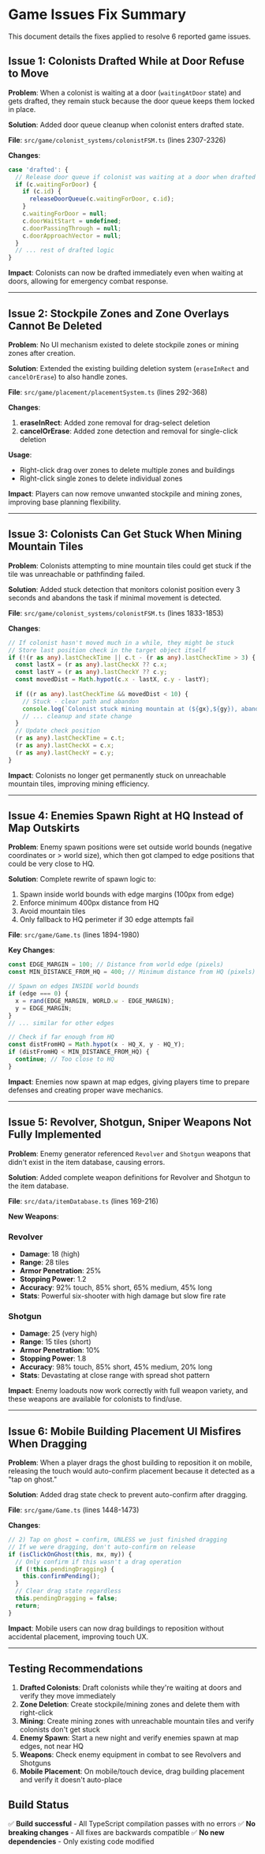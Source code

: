 # Game Issues Fix Summary

This document details the fixes applied to resolve 6 reported game issues.

## Issue 1: Colonists Drafted While at Door Refuse to Move

**Problem**: When a colonist is waiting at a door (`waitingAtDoor` state) and gets drafted, they remain stuck because the door queue keeps them locked in place.

**Solution**: Added door queue cleanup when colonist enters drafted state.

**File**: `src/game/colonist_systems/colonistFSM.ts` (lines 2307-2326)

**Changes**:
```typescript
case 'drafted': {
  // Release door queue if colonist was waiting at a door when drafted
  if (c.waitingForDoor) {
    if (c.id) {
      releaseDoorQueue(c.waitingForDoor, c.id);
    }
    c.waitingForDoor = null;
    c.doorWaitStart = undefined;
    c.doorPassingThrough = null;
    c.doorApproachVector = null;
  }
  // ... rest of drafted logic
}
```

**Impact**: Colonists can now be drafted immediately even when waiting at doors, allowing for emergency combat response.

---

## Issue 2: Stockpile Zones and Zone Overlays Cannot Be Deleted

**Problem**: No UI mechanism existed to delete stockpile zones or mining zones after creation.

**Solution**: Extended the existing building deletion system (`eraseInRect` and `cancelOrErase`) to also handle zones.

**File**: `src/game/placement/placementSystem.ts` (lines 292-368)

**Changes**:
1. **eraseInRect**: Added zone removal for drag-select deletion
2. **cancelOrErase**: Added zone detection and removal for single-click deletion

**Usage**:
- Right-click drag over zones to delete multiple zones and buildings
- Right-click single zones to delete individual zones

**Impact**: Players can now remove unwanted stockpile and mining zones, improving base planning flexibility.

---

## Issue 3: Colonists Can Get Stuck When Mining Mountain Tiles

**Problem**: Colonists attempting to mine mountain tiles could get stuck if the tile was unreachable or pathfinding failed.

**Solution**: Added stuck detection that monitors colonist position every 3 seconds and abandons the task if minimal movement is detected.

**File**: `src/game/colonist_systems/colonistFSM.ts` (lines 1833-1853)

**Changes**:
```typescript
// If colonist hasn't moved much in a while, they might be stuck
// Store last position check in the target object itself
if (!(r as any).lastCheckTime || c.t - (r as any).lastCheckTime > 3) {
  const lastX = (r as any).lastCheckX ?? c.x;
  const lastY = (r as any).lastCheckY ?? c.y;
  const movedDist = Math.hypot(c.x - lastX, c.y - lastY);
  
  if ((r as any).lastCheckTime && movedDist < 10) {
    // Stuck - clear path and abandon
    console.log(`Colonist stuck mining mountain at (${gx},${gy}), abandoning`);
    // ... cleanup and state change
  }
  // Update check position
  (r as any).lastCheckTime = c.t;
  (r as any).lastCheckX = c.x;
  (r as any).lastCheckY = c.y;
}
```

**Impact**: Colonists no longer get permanently stuck on unreachable mountain tiles, improving mining efficiency.

---

## Issue 4: Enemies Spawn Right at HQ Instead of Map Outskirts

**Problem**: Enemy spawn positions were set outside world bounds (negative coordinates or > world size), which then got clamped to edge positions that could be very close to HQ.

**Solution**: Complete rewrite of spawn logic to:
1. Spawn inside world bounds with edge margins (100px from edge)
2. Enforce minimum 400px distance from HQ
3. Avoid mountain tiles
4. Only fallback to HQ perimeter if 30 edge attempts fail

**File**: `src/game/Game.ts` (lines 1894-1980)

**Key Changes**:
```typescript
const EDGE_MARGIN = 100; // Distance from world edge (pixels)
const MIN_DISTANCE_FROM_HQ = 400; // Minimum distance from HQ (pixels)

// Spawn on edges INSIDE world bounds
if (edge === 0) { 
  x = rand(EDGE_MARGIN, WORLD.w - EDGE_MARGIN); 
  y = EDGE_MARGIN; 
}
// ... similar for other edges

// Check if far enough from HQ
const distFromHQ = Math.hypot(x - HQ_X, y - HQ_Y);
if (distFromHQ < MIN_DISTANCE_FROM_HQ) {
  continue; // Too close to HQ
}
```

**Impact**: Enemies now spawn at map edges, giving players time to prepare defenses and creating proper wave mechanics.

---

## Issue 5: Revolver, Shotgun, Sniper Weapons Not Fully Implemented

**Problem**: Enemy generator referenced `Revolver` and `Shotgun` weapons that didn't exist in the item database, causing errors.

**Solution**: Added complete weapon definitions for Revolver and Shotgun to the item database.

**File**: `src/data/itemDatabase.ts` (lines 169-216)

**New Weapons**:

### Revolver
- **Damage**: 18 (high)
- **Range**: 28 tiles
- **Armor Penetration**: 25%
- **Stopping Power**: 1.2
- **Accuracy**: 92% touch, 85% short, 65% medium, 45% long
- **Stats**: Powerful six-shooter with high damage but slow fire rate

### Shotgun
- **Damage**: 25 (very high)
- **Range**: 15 tiles (short)
- **Armor Penetration**: 10%
- **Stopping Power**: 1.8
- **Accuracy**: 98% touch, 85% short, 45% medium, 20% long
- **Stats**: Devastating at close range with spread shot pattern

**Impact**: Enemy loadouts now work correctly with full weapon variety, and these weapons are available for colonists to find/use.

---

## Issue 6: Mobile Building Placement UI Misfires When Dragging

**Problem**: When a player drags the ghost building to reposition it on mobile, releasing the touch would auto-confirm placement because it detected as a "tap on ghost."

**Solution**: Added drag state check to prevent auto-confirm after dragging.

**File**: `src/game/Game.ts` (lines 1448-1473)

**Changes**:
```typescript
// 2) Tap on ghost = confirm, UNLESS we just finished dragging
// If we were dragging, don't auto-confirm on release
if (isClickOnGhost(this, mx, my)) {
  // Only confirm if this wasn't a drag operation
  if (!this.pendingDragging) {
    this.confirmPending();
  }
  // Clear drag state regardless
  this.pendingDragging = false;
  return;
}
```

**Impact**: Mobile users can now drag buildings to reposition without accidental placement, improving touch UX.

---

## Testing Recommendations

1. **Drafted Colonists**: Draft colonists while they're waiting at doors and verify they move immediately
2. **Zone Deletion**: Create stockpile/mining zones and delete them with right-click
3. **Mining**: Create mining zones with unreachable mountain tiles and verify colonists don't get stuck
4. **Enemy Spawn**: Start a new night and verify enemies spawn at map edges, not near HQ
5. **Weapons**: Check enemy equipment in combat to see Revolvers and Shotguns
6. **Mobile Placement**: On mobile/touch device, drag building placement and verify it doesn't auto-place

## Build Status

✅ **Build successful** - All TypeScript compilation passes with no errors
✅ **No breaking changes** - All fixes are backwards compatible
✅ **No new dependencies** - Only existing code modified
